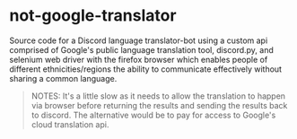 # not-google-translator
Source code for a Discord language translator-bot using a custom api comprised of Google's public language translation tool, discord.py, and selenium web driver with the firefox browser which enables people of different ethnicities/regions the ability to communicate effectively without sharing a common language.

>NOTES: It's a little slow as it needs to allow the translation to happen via browser before returning the results
>and sending the results back to discord. The alternative would be to pay for access to Google's cloud translation api.
